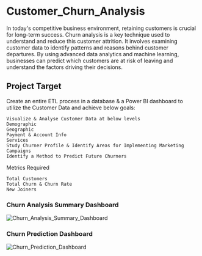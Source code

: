 # Customer_Churn_Analysis

In today's competitive business environment, retaining customers is crucial for long-term success. Churn analysis is a key technique used to understand and reduce this customer attrition. It involves examining customer data to identify patterns and reasons behind customer departures. By using advanced data analytics and machine learning, businesses can predict which customers are at risk of leaving and understand the factors driving their decisions.

## Project Target

Create an entire ETL process in a database & a Power BI dashboard to utilize the Customer Data and achieve below goals:
        
    Visualize & Analyse Customer Data at below levels
    Demographic
    Geographic
    Payment & Account Info
    Services
    Study Churner Profile & Identify Areas for Implementing Marketing Campaigns
    Identify a Method to Predict Future Churners
 

Metrics Required

    Total Customers
    Total Churn & Churn Rate
    New Joiners

### Churn Analysis Summary Dashboard
![Churn_Analysis_Summary_Dashboard](https://github.com/user-attachments/assets/4cde275e-3490-4076-bd28-266c62e51ff4)

### Churn Prediction Dashboard
![Churn_Prediction_Dashboard](https://github.com/user-attachments/assets/10d4500f-5cae-43f5-9fbc-82f92dcd9eea)
